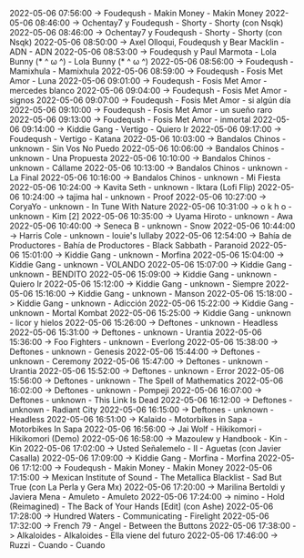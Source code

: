 2022-05-06 07:56:00 -> Foudeqush - Makin Money - Makin Money
2022-05-06 08:46:00 -> Ochentay7 y Foudeqush - Shorty - Shorty (con Nsqk)
2022-05-06 08:46:00 -> Ochentay7 y Foudeqush - Shorty - Shorty (con Nsqk)
2022-05-06 08:50:00 -> Axel Olloqui, Foudeqush y Bear Macklin - ADN - ADN
2022-05-06 08:53:00 -> Foudeqush y Paul Marmota - Lola Bunny (* ^ ω ^) - Lola Bunny (* ^ ω ^)
2022-05-06 08:56:00 -> Foudeqush - Mamixhula - Mamixhula
2022-05-06 08:59:00 -> Foudeqush - Fosis Met Amor - Luna
2022-05-06 09:01:00 -> Foudeqush - Fosis Met Amor - mercedes blanco
2022-05-06 09:04:00 -> Foudeqush - Fosis Met Amor - signos
2022-05-06 09:07:00 -> Foudeqush - Fosis Met Amor - si algún día
2022-05-06 09:10:00 -> Foudeqush - Fosis Met Amor - un sueño raro
2022-05-06 09:13:00 -> Foudeqush - Fosis Met Amor - inmortal
2022-05-06 09:14:00 -> Kiddie Gang - Vertigo - Quiero Ir
2022-05-06 09:17:00 -> Foudeqush - Vertigo - Katana
2022-05-06 10:03:00 -> Bandalos Chinos - unknown - Sin Vos No Puedo
2022-05-06 10:06:00 -> Bandalos Chinos - unknown - Una Propuesta
2022-05-06 10:10:00 -> Bandalos Chinos - unknown - Cállame
2022-05-06 10:13:00 -> Bandalos Chinos - unknown - La Final
2022-05-06 10:16:00 -> Bandalos Chinos - unknown - Mi Fiesta
2022-05-06 10:24:00 -> Kavita Seth - unknown - Iktara (Lofi Flip)
2022-05-06 10:24:00 -> tajima hal - unknown - Proof
2022-05-06 10:27:00 -> CoryaYo - unknown - In Tune With Nature
2022-05-06 10:31:00 -> o k h o - unknown - Kim [2]
2022-05-06 10:35:00 -> Uyama Hiroto - unknown - Awa
2022-05-06 10:40:00 -> Seneca B - unknown - Snow
2022-05-06 10:44:00 -> Harris Cole - unknown - louie's lullaby
2022-05-06 12:54:00 -> Bahía de Productores - Bahía de Productores - Black Sabbath - Paranoid
2022-05-06 15:01:00 -> Kiddie Gang - unknown - Morfina
2022-05-06 15:04:00 -> Kiddie Gang - unknown - VOLANDO
2022-05-06 15:07:00 -> Kiddie Gang - unknown - BENDITO
2022-05-06 15:09:00 -> Kiddie Gang - unknown - Quiero Ir
2022-05-06 15:12:00 -> Kiddie Gang - unknown - Siempre
2022-05-06 15:16:00 -> Kiddie Gang - unknown - Manson
2022-05-06 15:18:00 -> Kiddie Gang - unknown - Adicción
2022-05-06 15:22:00 -> Kiddie Gang - unknown - Mortal Kombat
2022-05-06 15:25:00 -> Kiddie Gang - unknown - licor y hielos
2022-05-06 15:26:00 -> Deftones - unknown - Headless
2022-05-06 15:31:00 -> Deftones - unknown - Urantia
2022-05-06 15:36:00 -> Foo Fighters - unknown - Everlong
2022-05-06 15:38:00 -> Deftones - unknown - Genesis
2022-05-06 15:44:00 -> Deftones - unknown - Ceremony
2022-05-06 15:47:00 -> Deftones - unknown - Urantia
2022-05-06 15:52:00 -> Deftones - unknown - Error
2022-05-06 15:56:00 -> Deftones - unknown - The Spell of Mathematics
2022-05-06 16:02:00 -> Deftones - unknown - Pompeji
2022-05-06 16:07:00 -> Deftones - unknown - This Link Is Dead
2022-05-06 16:12:00 -> Deftones - unknown - Radiant City
2022-05-06 16:15:00 -> Deftones - unknown - Headless
2022-05-06 16:51:00 -> Kalaido - Motorbikes in Sapa - Motorbikes In Sapa
2022-05-06 16:56:00 -> Jai Wolf - Hikikomori - Hikikomori (Demo)
2022-05-06 16:58:00 -> Mazoulew y Handbook - Kin - Kin
2022-05-06 17:02:00 -> Usted Señalemelo - II - Aguetas (con Javier Casalla)
2022-05-06 17:09:00 -> Kiddie Gang - Morfina - Morfina
2022-05-06 17:12:00 -> Foudeqush - Makin Money - Makin Money
2022-05-06 17:15:00 -> Mexican Institute of Sound - The Metallica Blacklist - Sad But True (con La Perla y Gera Mx)
2022-05-06 17:20:00 -> Marilina Bertoldi y Javiera Mena - Amuleto - Amuleto
2022-05-06 17:24:00 -> nimino - Hold (Reimagined) - The Back of Your Hands [Edit] (con Ashe)
2022-05-06 17:28:00 -> Hundred Waters - Communicating - Firelight
2022-05-06 17:32:00 -> French 79 - Angel - Between the Buttons
2022-05-06 17:38:00 -> Alkaloides - Alkaloides - Ella viene del futuro
2022-05-06 17:46:00 -> Ruzzi - Cuando - Cuando

